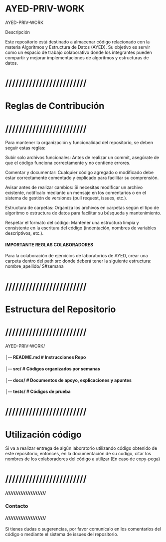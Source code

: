 # AYED-PRIV-WORK
AYED-PRIV-WORK

Descripción

Este repositorio está destinado a almacenar código relacionado con la materia Algoritmos y Estructura de Datos (AYED). Su objetivo es servir como 
un espacio de trabajo colaborativo donde los integrantes pueden compartir y mejorar implementaciones de algoritmos y estructuras de datos.

# ////////////////////////
# Reglas de Contribución
# ////////////////////////
Para mantener la organización y funcionalidad del repositorio, se deben seguir estas reglas:

Subir solo archivos funcionales: Antes de realizar un commit, asegúrate de que el código funciona correctamente y no contiene errores.

Comentar y documentar: Cualquier código agregado o modificado debe estar correctamente comentado y explicado para facilitar su comprensión.

Avisar antes de realizar cambios: Si necesitas modificar un archivo existente, notifícalo mediante un mensaje en los comentarios o en el sistema de gestión de versiones (pull request, issues, etc.).

Estructura de carpetas: Organiza los archivos en carpetas según el tipo de algoritmo o estructura de datos para facilitar su búsqueda y mantenimiento.

Respetar el formato del código: Mantener una estructura limpia y consistente en la escritura del código (indentación, nombres de variables descriptivos, etc.).

#### IMPORTANTE REGLAS COLABORADORES
Para la colaboración de ejercicios de laboratorios de AYED, crear una carpeta dentro del path src donde deberá tener la siguiente estructura: nombre_apellido/ S#semana

# ////////////////////////
# Estructura del Repositorio
# ////////////////////////

AYED-PRIV-WORK/
#### │-- README.md  # Instrucciones Repo
#### │-- src/       # Códigos organizados por semanas 
#### │-- docs/      # Documentos de apoyo, explicaciones y apuntes
#### │-- tests/     # Códigos de prueba

# ////////////////////////
# Utilización código 
Si va a realizar entrega de algún laboratorio utilizando código obtenido de este repositorio, entonces, en la documentación de su codigo, citar los nombres de los colaboradores del código a utilizar (En caso de copy-pega)
# ////////////////////////
#### ////////////////////////
### Contacto
#### ////////////////////////

Si tienes dudas o sugerencias, por favor comunícalo en los comentarios del código o mediante el sistema de issues del repositorio.

